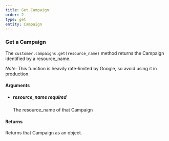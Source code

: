 ```yaml
---
title: Get Campaign 
order: 2
type: get
entity: Campaign 
---
```


### Get a Campaign 

The `customer.campaigns.get(resource_name)` method returns the Campaign identified by a resource_name. 

_Note_: This function is heavily rate-limited by Google, so avoid using it in production.


#### Arguments

- 	##### resource_name _required_
	The resource_name of that Campaign


#### Returns

Returns that Campaign as an object.
